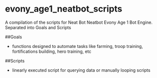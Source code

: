 # evony_age1_neatbot_scripts
A compilation of the scripts for Neat Bot Neatbot Evony Age 1 Bot Engine. Separated into Goals and Scripts

##Goals 
* functions designed to automate tasks like farming, troop training, fortifications building, hero training, etc


##Scripts
* linearly executed script for querying data or manually looping scripts
